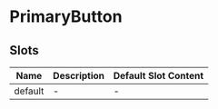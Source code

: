 # PrimaryButton

## Slots

<!-- @vuese:PrimaryButton:slots:start -->
|Name|Description|Default Slot Content|
|---|---|---|
|default|-|-|

<!-- @vuese:PrimaryButton:slots:end -->


